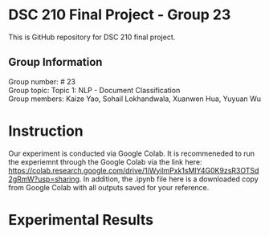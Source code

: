 # DSC 210 Final Project - Group 23
This is GitHub repository for DSC 210 final project. 

## Group Information
Group number: # 23\
Group topic: Topic 1: NLP - Document Classification\
Group members: Kaize Yao, Sohail Lokhandwala, Xuanwen Hua, Yuyuan Wu

# Instruction
Our experiment is conducted via Google Colab. It is recommeneded to run the experiemnt through the Google Colab via the link here: https://colab.research.google.com/drive/1iWyilmPxk1sMlY4G0K9zsR3OTSd2gRmW?usp=sharing. In addition, the .ipynb file here is a downloaded copy from Google Colab with all outputs saved for your reference. 

# Experimental Results
